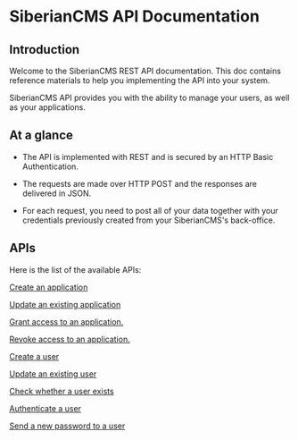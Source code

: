 # SiberianCMS API Documentation

## Introduction

Welcome to the SiberianCMS REST API documentation. This doc contains reference materials to help you implementing the API into your system.

SiberianCMS API provides you with the ability to manage your users, as well as your applications.

## At a glance

- The API is implemented with REST and is secured by an HTTP Basic Authentication.

- The requests are made over HTTP POST and the responses are delivered in JSON.

- For each request, you need to post all of your data together with your credentials previously created from your SiberianCMS's back-office.

## APIs

Here is the list of the available APIs:

[Create an application](../api/application#create)

[Update an existing application](api/application#update)

[Grant access to an application.](api/application#grant-user)

[Revoke access to an application.](api/application#revoke-user)

[Create a user](api/user)

[Update an existing user](api/user)

[Check whether a user exists](api/user)

[Authenticate a user](api/user)

[Send a new password to a user](api/user)